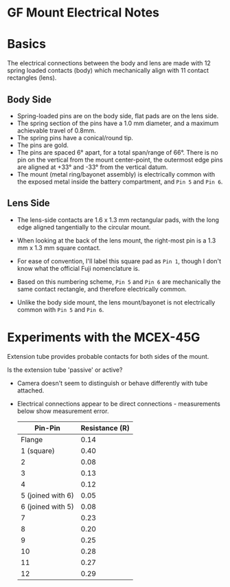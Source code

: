 # GF Mount Electrical Notes

# Basics

The electrical connections between the body and lens are made with 12 spring loaded contacts (body) which mechanically align with 11 contact rectangles (lens).

## Body Side

- Spring-loaded pins are on the body side, flat pads are on the lens side.
- The spring section of the pins have a 1.0 mm diameter, and a maximum achievable travel of 0.8mm.
- The spring pins have a conical/round tip.
- The pins are gold.
- The pins are spaced 6° apart, for a total span/range of 66°. There is no pin on the vertical from the mount center-point, the outermost edge pins are aligned at +33° and -33° from the vertical datum.
- The mount (metal ring/bayonet assembly) is electrically common with the exposed metal inside the battery compartment, and `Pin 5` and `Pin 6`.

## Lens Side

- The lens-side contacts are 1.6 x 1.3 mm rectangular pads, with the long edge aligned tangentially to the circular mount.

- When looking at the back of the lens mount, the right-most pin is a 1.3 mm x 1.3 mm square contact.

- For ease of convention, I'll label this square pad as `Pin 1`, though I don't know what the official Fuji nomenclature is.

- Based on this numbering scheme, `Pin 5` and `Pin 6` are mechanically the same contact rectangle, and therefore electrically common.

- Unlike the body side mount, the lens mount/bayonet is not electrically common with `Pin 5` and `Pin 6`.

  

# Experiments with the MCEX-45G

Extension tube provides probable contacts for both sides of the mount.

Is the extension tube 'passive' or active?

- Camera doesn't seem to distinguish or behave differently with tube attached.

- Electrical connections appear to be direct connections - measurements below show measurement error.

  | Pin-Pin           | Resistance (R) |
  | ----------------- | -------------- |
  | Flange            | 0.14           |
  | 1 (square)        | 0.40           |
  | 2                 | 0.08           |
  | 3                 | 0.13           |
  | 4                 | 0.12           |
  | 5 (joined with 6) | 0.05           |
  | 6 (joined with 5) | 0.08           |
  | 7                 | 0.23           |
  | 8                 | 0.20           |
  | 9                 | 0.25           |
  | 10                | 0.28           |
  | 11                | 0.27           |
  | 12                | 0.29           |



